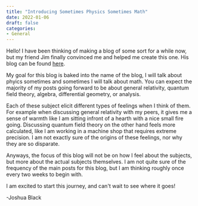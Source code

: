 ```yaml
---
title: "Introducing Sometimes Physics Sometimes Math"
date: 2022-01-06
draft: false
categories:
- General
---
```


Hello! I have been thinking of making a blog of some sort for a while now, but my friend Jim finally convinced me and helped me create this one. His blog can be found [here](https://www.locallytrivial.com).

My goal for this blog is baked into the name of the blog, I will talk about phyics sometimes and sometimes I will talk about math. You can expect the majority of my posts going forward to be about general relativity, quantum field theory, algebra, differential geometry, or analysis.

Each of these subject elicit different types of feelings when I think of them. For example when discussing general relativity with my peers, it gives me a sense of warmth like I am sitting infront of a hearth with a nice small fire going. Discussing quantum field theory on the other hand feels more calculated, like I am working in a machine shop that requires extreme precision. I am not exactly sure of the origins of these feelings, nor why they are so disparate. 

Anyways, the focus of this blog will not be on how I feel about the subjects, but more about the actual subjects themselves. I am not quite sure of the frequency of the main posts for this blog, but I am thinking roughly once every two weeks to begin with. 

I am excited to start this journey, and can't wait to see where it goes!

-Joshua Black